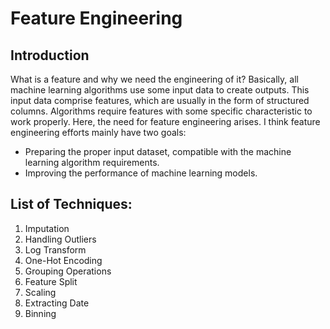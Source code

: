 # Feature Engineering
## Introduction
What is a feature and why we need the engineering of it? Basically, all machine learning algorithms use some input data to create outputs. This input data comprise features, which are usually in the form of structured columns. Algorithms require features with some specific characteristic to work properly. Here, the need for feature engineering arises. I think feature engineering efforts mainly have two goals:
* Preparing the proper input dataset, compatible with the machine learning algorithm requirements.
* Improving the performance of machine learning models.
## List of Techniques:
1. Imputation
2. Handling Outliers
3. Log Transform
4. One-Hot Encoding
5. Grouping Operations
6. Feature Split
7. Scaling
8. Extracting Date 
9. Binning

